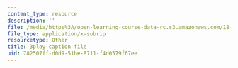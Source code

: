 ```yaml
---
content_type: resource
description: ''
file: /media/https%3A/open-learning-course-data-rc.s3.amazonaws.com/18-01sc-single-variable-calculus-fall-2010/782507ffd0d951be8711f4d0579f67ee_hjZhPczMkL4.vtt
file_type: application/x-subrip
resourcetype: Other
title: 3play caption file
uid: 782507ff-d0d9-51be-8711-f4d0579f67ee
---
```

